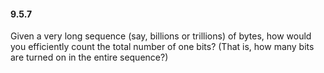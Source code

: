 #### 9.5.7

Given a very long sequence (say, billions or trillions) of bytes, how would you efficiently count the total number of one bits? (That is, how many bits are turned on in the entire sequence?)
